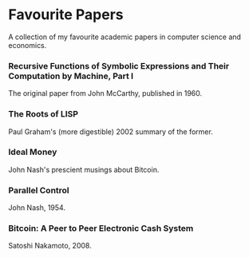 # Favourite Papers
A collection of my favourite academic papers in computer science and economics. 

### Recursive Functions of Symbolic Expressions and Their Computation by Machine, Part I

The original paper from John McCarthy, published in 1960. 

### The Roots of LISP

Paul Graham's (more digestible) 2002 summary of the former. 

### Ideal Money 

John Nash's prescient musings about Bitcoin.  

### Parallel Control

John Nash, 1954. 

### Bitcoin: A Peer to Peer Electronic Cash System

Satoshi Nakamoto, 2008. 
